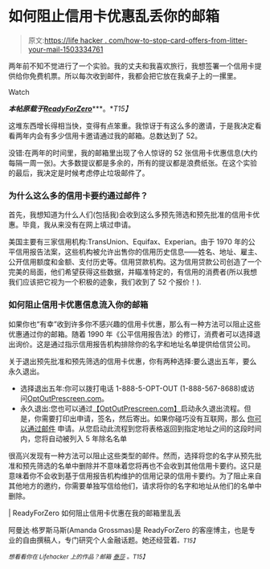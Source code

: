 # 如何阻止信用卡优惠乱丢你的邮箱

> 原文:[https://life hacker . com/how-to-stop-card-offers-from-litter-your-mail-1503334761](https://lifehacker.com/how-to-stop-credit-card-offers-from-littering-your-mail-1503334761)

两年前不知不觉进行了一个实验。我的丈夫和我喜欢旅行，我想签署一个信用卡提供给你免费机票。所以每次收到邮件，我都会把它放在我桌子上的一摞里。

Watch

***本帖原载于***[***ReadyForZero***](http://blog.readyforzero.com/how-do-i-stop-credit-card-offers-from-littering-my-mailbox/)***。**T15】*

这堆东西增长得相当快，变得有点笨重。我惊讶于有这么多的邀请，于是我决定看看两年内会有多少信用卡邀请通过我的邮箱。总数达到了 52。

没错:在两年的时间里，我的邮箱里出现了令人惊讶的 52 张信用卡优惠信息(大约每隔一周一张)。大多数提议都是多余的，所有的提议都是浪费纸张。在这个实验的最后，我决定是时候考虑停止垃圾邮件了。

### 为什么这么多的信用卡要约通过邮件？

首先，我想知道为什么人们(包括我)会收到这么多预先筛选和预先批准的信用卡优惠。毕竟，我从来没有在网上填过申请。

美国主要有三家信用机构:TransUnion、Equifax、Experian。由于 1970 年的公平信用报告法案，这些机构被允许出售你的信用历史信息——姓名、地址、雇主、公开信用额度和金额、支付历史等。信用贷款机构。这为信用贷款公司创造了一个完美的局面，他们希望获得这些数据，并瞄准特定的，有信用的消费者(所以我想我们应该把它视为一个积极的迹象，我们收到了 52 个报价！).

### 如何阻止信用卡优惠信息流入你的邮箱

如果你也“有幸”收到许多你不感兴趣的信用卡优惠，那么有一种方法可以阻止这些优惠通过你的邮箱。随着 1990 年《公平信用报告法》的修订，消费者可以选择退出询价。这是通过指示信用报告机构排除你的名字和地址名单提供给信贷公司。

关于退出预先批准和预先筛选的信用卡优惠，你有两种选择:要么退出五年，要么永久退出。

*   选择退出五年:你可以拨打电话 1-888-5-OPT-OUT (1-888-567-8688)或访问[OptOutPrescreen.com](https://www.optoutprescreen.com/?rf=t)。
*   永久退出:您也可以通过[【OptOutPrescreen.com】](https://www.optoutprescreen.com/?rf=t)启动永久退出流程。但是，你需要打印出申请，签名，然后寄出。如果你碰巧没有互联网，那么 [你可以通过邮件](http://www.consumer.ftc.gov/articles/0262-stopping-unsolicited-mail-phone-calls-and-email) 申请。从您启动此流程到您将表格返回到指定地址之间的这段时间内，您将自动被列入 5 年除名名单

很高兴发现有一种方法可以阻止这些类型的邮件。然而，选择将您的名字从预先批准和预先筛选的名单中删除并不意味着您将再也不会收到其他信用卡要约。这只是意味着你不会收到基于信用报告机构维护的信用记录的信用卡要约。为了阻止来自其他地方的邀约，你需要单独写信给他们，请求将你的名字和地址从他们的名单中删除。

| ReadyForZero 如何阻止信用卡优惠在我的邮箱里乱丢

阿曼达·格罗斯马斯(Amanda Grossmas)是 ReadyForZero 的客座博主，也是专业的自由撰稿人，专门研究个人金融话题。她还经营着[<small></small>](http://www.frugalconfessions.com/)*<small>*。*T15】</small>*

*<small>*想看看你在 Lifehacker 上的作品？邮箱*</small> [<small>*泰莎*</small>](https://mail.google.com/mail/?view=cm&fs=1&tf=1&to=tessa@lifehacker.com) <small>*。*T15】</small>*